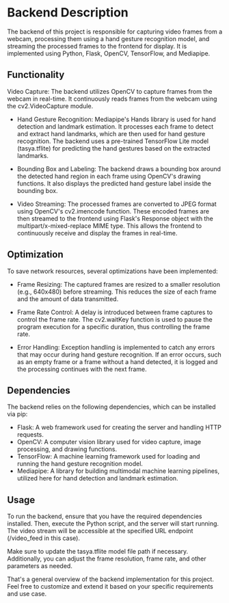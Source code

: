 # Backend Description

The backend of this project is responsible for capturing video frames from a webcam, processing them using a hand gesture recognition model, and streaming the processed frames to the frontend for display. It is implemented using Python, Flask, OpenCV, TensorFlow, and Mediapipe.

## Functionality
Video Capture: The backend utilizes OpenCV to capture frames from the webcam in real-time. It continuously reads frames from the webcam using the cv2.VideoCapture module.

- Hand Gesture Recognition: Mediapipe's Hands library is used for hand detection and landmark estimation. It processes each frame to detect and extract hand landmarks, which are then used for hand gesture recognition. The backend uses a pre-trained TensorFlow Lite model (tasya.tflite) for predicting the hand gestures based on the extracted landmarks.

- Bounding Box and Labeling: The backend draws a bounding box around the detected hand region in each frame using OpenCV's drawing functions. It also displays the predicted hand gesture label inside the bounding box.

- Video Streaming: The processed frames are converted to JPEG format using OpenCV's cv2.imencode function. These encoded frames are then streamed to the frontend using Flask's Response object with the multipart/x-mixed-replace MIME type. This allows the frontend to continuously receive and display the frames in real-time.

## Optimization

To save network resources, several optimizations have been implemented:

- Frame Resizing: The captured frames are resized to a smaller resolution (e.g., 640x480) before streaming. This reduces the size of each frame and the amount of data transmitted.

- Frame Rate Control: A delay is introduced between frame captures to control the frame rate. The cv2.waitKey function is used to pause the program execution for a specific duration, thus controlling the frame rate.

- Error Handling: Exception handling is implemented to catch any errors that may occur during hand gesture recognition. If an error occurs, such as an empty frame or a frame without a hand detected, it is logged and the processing continues with the next frame.

## Dependencies

The backend relies on the following dependencies, which can be installed via pip:

- Flask: A web framework used for creating the server and handling HTTP requests.
- OpenCV: A computer vision library used for video capture, image processing, and drawing functions.
- TensorFlow: A machine learning framework used for loading and running the hand gesture recognition model.
- Mediapipe: A library for building multimodal machine learning pipelines, utilized here for hand detection and landmark estimation.

## Usage
To run the backend, ensure that you have the required dependencies installed. Then, execute the Python script, and the server will start running. The video stream will be accessible at the specified URL endpoint (/video_feed in this case).

Make sure to update the tasya.tflite model file path if necessary. Additionally, you can adjust the frame resolution, frame rate, and other parameters as needed.

That's a general overview of the backend implementation for this project. Feel free to customize and extend it based on your specific requirements and use case.